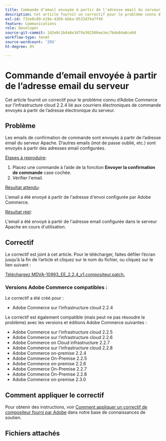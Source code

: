 ```yaml
---
title: Commande d’email envoyée à partir de l’adresse email du serveur
description: Cet article fournit un correctif pour le problème connu d’Adobe Commerce sur l’infrastructure cloud 2.2.4 lié aux courriers électroniques de commande envoyés à partir de l’adresse électronique du serveur.
exl-id: f32e0c09-e19e-4269-bbba-0533d74a7f49
feature: Communications
role: Developer
source-git-commit: 1d2e0c1b4a8e3d79a362500ee3ec7bde84a6ce0d
workflow-type: tm+mt
source-wordcount: '293'
ht-degree: 0%

---
```


# Commande d’email envoyée à partir de l’adresse email du serveur

Cet article fournit un correctif pour le problème connu d’Adobe Commerce sur l’infrastructure cloud 2.2.4 lié aux courriers électroniques de commande envoyés à partir de l’adresse électronique du serveur.

## Problème

Les emails de confirmation de commande sont envoyés à partir de l’adresse email du serveur Apache. D’autres emails (mot de passe oublié, etc.) sont envoyés à partir des adresses email configurées.

<u>Étapes à reproduire</u>:

1. Placez une commande à l’aide de la fonction **Envoyer la confirmation de commande** case cochée.
1. Vérifier l&#39;email.

<u>Résultat attendu</u>:

L&#39;email a été envoyé à partir de l&#39;adresse d&#39;envoi configurée par Adobe Commerce.

<u>Résultat réel</u>:

L&#39;email a été envoyé à partir de l&#39;adresse email configurée dans le serveur Apache en cours d&#39;utilisation.

## Correctif

Le correctif est joint à cet article. Pour le télécharger, faites défiler l’écran jusqu’à la fin de l’article et cliquez sur le nom du fichier, ou cliquez sur le lien suivant :

[Téléchargez MDVA-10993\_EE\_2.2.4\_v1.compositeur.patch.](assets/MDVA-10993_EE_2.2.4_v1.composer.patch.zip)

### Versions Adobe Commerce compatibles :

Le correctif a été créé pour :

* Adobe Commerce sur l’infrastructure cloud 2.2.4

Le correctif est également compatible (mais peut ne pas résoudre le problème) avec les versions et éditions Adobe Commerce suivantes :

* Adobe Commerce sur l’infrastructure cloud 2.2.5
* Adobe Commerce sur l’infrastructure cloud 2.2.6
* Adobe Commerce on Cloud infrastructure 2.2.7
* Adobe Commerce sur l’infrastructure cloud 2.2.8
* Adobe Commerce on-premise 2.2.4
* Adobe Commerce On-Premise 2.2.5
* Adobe Commerce on-premise 2.2.6
* Adobe Commerce On-Premise 2.2.7
* Adobe Commerce On-Premise 2.2.8
* Adobe Commerce on-premise 2.3.0

## Comment appliquer le correctif

Pour obtenir des instructions, voir [Comment appliquer un correctif de compositeur fourni par Adobe](/help/how-to/general/how-to-apply-a-composer-patch-provided-by-magento.md) dans notre base de connaissances de soutien.

## Fichiers attachés
